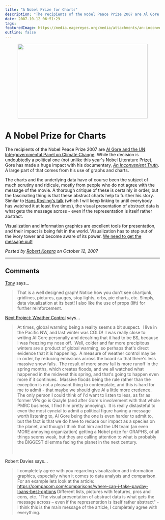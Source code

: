 ```yaml
---
title: "A Nobel Prize for Charts"
description: "The recipients of the Nobel Peace Prize 2007 are Al Gore and the UN Intergovernmental Panel on Climate Change. While the decision is undoubtedly a political one (not unlike this year's Nobel Literature Prize), Gore has made a huge impact with his documentary, An Inconvenient Truth. A large part of that comes from his use of graphs and charts."
date: 2007-10-12 06:51:29
tags: 
featuredImage: https://media.eagereyes.org/media/attachments/an-inconvenient-truth.jpg
outline: false
---
```


<p align="center"><img src="https://media.eagereyes.org/media/attachments/an-inconvenient-truth.jpg" border="0" width="423" height="243" /></p>

# A Nobel Prize for Charts

The recipients of the Nobel Peace Prize 2007 are <a href="http://www.nytimes.com/2007/10/13/world/13nobel.html">Al Gore and the UN Intergovernmental Panel on Climate Change</a>. While the decision is undoubtedly a political one (not unlike this year's Nobel Literature Prize), Gore has made a huge impact with his documentary, <em><a href="http://www.climatecrisis.net/">An Inconvenient Truth</a></em>. A large part of that comes from his use of graphs and charts.

The charts and the underlying data have of course been the subject of much scrutiny and ridicule, mostly from people who do not agree with the message of the movie. A thorough critique of these is certainly in order, but the fascinating thing is that these abstract charts help to further his story. Similar to <a href="http://video.google.com/videoplay?docid=2670820702819322251">Hans Rosling's talk</a> (which I will keep linking to until everybody has watched it at least five times), the visual presentation of abstract data is what gets the message across - even if the representation is itself rather abstract.

Visualization and information graphics are excellent tools for presentation, and their impact is being felt in the world. Visualization has to step out of the ivory tower and become aware of its power. <a href="/blog/we-need-a-world-visualization-day.html">We need to get the message out!</a>


_Posted by <a href="/about">Robert Kosara</a> on October 12, 2007_


<aside class="comments">

---
## Comments

<a href="http://supportanalytics.com/blog" rel="nofollow noopener" target="_blank">Tony</a> says…
>	That is a well designed graph!  Notice how you don't see chartjunk, gridlines, pictures, gauges, stop lights, orbs, pie charts, etc.  Simply, data visualization at its best!  I also like the use of props (lift) for further reinforcement. 

<a href="http://personalmoneystore.com/moneyblog/2009/05/09/project-weather-control/" rel="nofollow noopener" target="_blank">Next Project: Weather Control</a> says…
>	<p>At times, global warming being a reality seems a bit suspect.&nbsp; I live in the Pacific NW, and last winter was COLD!&nbsp; I was really close to writing Al Gore personally and decalring that it had to be BS, because I was freezing my nose off.&nbsp; Well, colder and far more precipitous winters are a product of global warming, so perhaps that's direct evidence that it is happening.&nbsp; A measure of weather control may be in order, by reducing emissions across the board so that there's less massive snow falls.&nbsp; The result of more snow fall is more runoff in the spring months, which creates floods, and we all watched what happened in the midwest this spring, and that's going to happen even more if it continues.&nbsp; Massive floods being the rule rather than the exception is not a pleasant thing to contemplate, and this is hard for me to admit - that maybe we should give Al a little more credence.&nbsp; The only person I could think of I'd want to listen to less, as far as former VPs go is Quayle (and after Gore's involvement with that whole PMRC business, I find him pretty annoying).&nbsp; It is really distasteful to even the most cyncial to admit a political figure having a message worth listening to, Al Gore being the one is even harder to admit to, but the fact is that we do have to reduce our impact as a species on the planet, and though I think that him and the UN team (an even MORE annoying organization) getting a Nobel prize for GRAPHS, of all things seems weak, but they are calling attention to what is probably the BIGGEST dilemma facing the planet in the next century.</p>
>	<p>&nbsp;</p>

Robert Davies says…
>	I completely agree with you regarding visualization and information graphics, especially when it comes to data analysis and comparison.
>	For an example lets look at the article:
>	https://compacom.com/comparisons/where-can-i-take-payday-loans-best-options
>	Different lists, pictures with features, pros and cons, etc. 
>	"The visual presentation of abstract data is what gets the message across – even if the representation is itself rather abstract" - I think this is the main message of the article, I completely agree with everything.

</aside>

